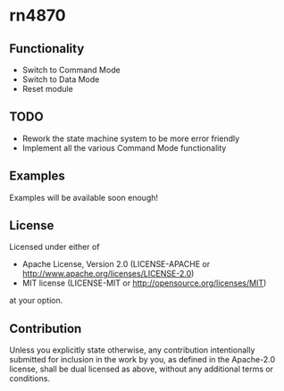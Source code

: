 # rn4870

## Functionality
- Switch to Command Mode
- Switch to Data Mode
- Reset module

## TODO
- Rework the state machine system to be more error friendly 
- Implement all the various Command Mode functionality

## Examples

Examples will be available soon enough!

## License

Licensed under either of

- Apache License, Version 2.0 (LICENSE-APACHE or http://www.apache.org/licenses/LICENSE-2.0)
- MIT license (LICENSE-MIT or http://opensource.org/licenses/MIT)

at your option.

## Contribution

Unless you explicitly state otherwise, any contribution intentionally submitted for inclusion in the work by you, as defined in the Apache-2.0 license, shall be dual licensed as above, without any additional terms or conditions.
